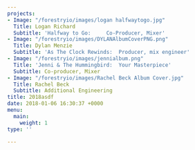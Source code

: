 ```yaml
---
projects:
- Image: "/forestryio/images/logan halfwaytogo.jpg"
  Title: Logan Richard
  Subtitle: 'Halfway to Go:     Co-Producer, Mixer'
- Image: "/forestryio/images/DYLANAlbumCoverPNG.png"
  Title: Dylan Menzie
  Subtitle: 'As The Clock Rewinds:  Producer, mix engineer'
- Image: "/forestryio/images/jennialbum.png"
  Title: 'Jenni & The Hummingbird:  Your Masterpiece'
  Subtitle: Co-producer, Mixer
- Image: "/forestryio/images/Rachel Beck Album Cover.jpg"
  Title: Rachel Beck
  Subtitle: Additional Engineering
title: 2018asdf
date: 2018-01-06 16:30:37 +0000
menu:
  main:
    weight: 1
type: ''

---
```

